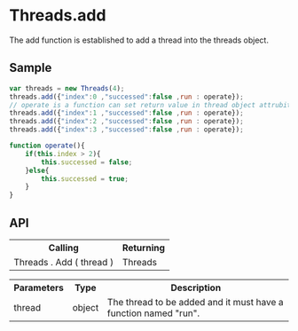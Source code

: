<H1>Threads.add</H1>

The add function is established to add a thread into the threads object.

<h2>Sample</h2>

```javascript
var threads = new Threads(4);
threads.add({"index":0 ,"successed":false ,run : operate});	
// operate is a function can set return value in thread object attrubites.
threads.add({"index":1 ,"successed":false ,run : operate});	
threads.add({"index":2 ,"successed":false ,run : operate});	
threads.add({"index":3 ,"successed":false ,run : operate});	

function operate(){
	if(this.index > 2){
		this.successed = false;
	}else{
		this.successed = true;
	}
}
```

<h2>API</h2>

<table>
<tr><th>Calling</th><th>Returning</th></tr>
<tr><td>Threads . Add ( thread )</td><td>Threads</td></tr>
</table>

<table>
<tr><th>Parameters</th><th>Type</th><th>Description</th></tr>
<tr><td>thread</td><td>object</td><td>The thread to be added and it must have a function named "run".</td></tr>
</table>
